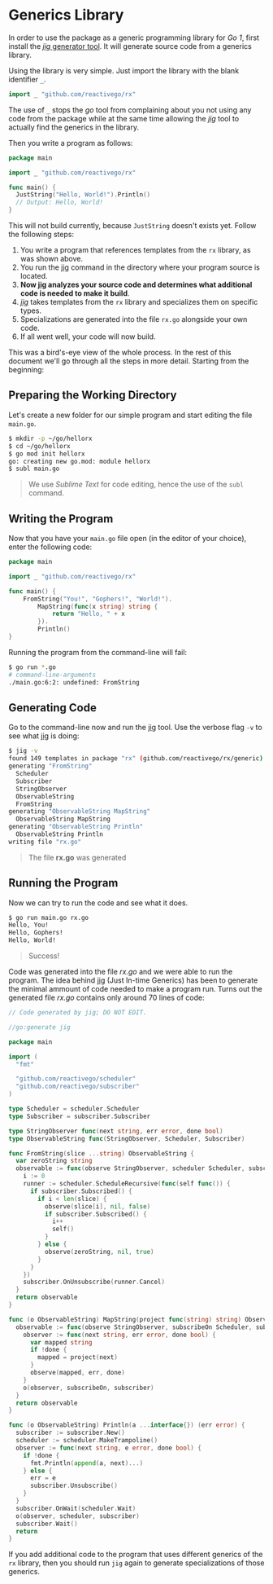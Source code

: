 # Generics Library

In order to use the package as a generic programming library for *Go 1*, first install the [*jig* generator tool](https://github.com/reactivego/jig). It will generate source code from a generics library.

Using the library is very simple. Just import the library with the blank identifier `_`.

```go
import _ "github.com/reactivego/rx"
```
The use of `_` stops the *go* tool from complaining about you not using any code from the package while at the same time allowing the [*jig*](https://github.com/reactivego/jig) tool to actually find the generics in the library.

Then you write a program as follows:

```go	
package main

import _ "github.com/reactivego/rx"

func main() {
  JustString("Hello, World!").Println()
  // Output: Hello, World!
}
```
This will not build currently, because `JustString` doesn't exists yet. Follow the following steps:

1. You write a program that references templates from the `rx` library, as was shown above.
2. You run the [jig](https://github.com/reactivego/jig) command in the directory where your program source is located.
3. **Now [jig](https://github.com/reactivego/jig) analyzes your source code and determines what additional code is needed to make it build**.
4. *[jig](https://github.com/reactivego/jig)* takes templates from the `rx` library and specializes them on specific types.
5. Specializations are generated into the file `rx.go` alongside your own code.
6. If all went well, your code will now build.

This was a bird's-eye view of the whole process. In the rest of this document we'll go through all the steps in more detail. Starting from the beginning:

## Preparing the Working Directory
Let's create a new folder for our simple program and start editing the file `main.go`.

```bash
$ mkdir -p ~/go/hellorx
$ cd ~/go/hellorx
$ go mod init hellorx
go: creating new go.mod: module hellorx
$ subl main.go
```
> We use *Sublime Text* for code editing, hence the use of the `subl` command.

## Writing the Program
Now that you have your `main.go` file open (in the editor of your choice), enter the following code:

```go
package main

import _ "github.com/reactivego/rx"

func main() {
	FromString("You!", "Gophers!", "World!").
		MapString(func(x string) string {
			return "Hello, " + x
		}).
		Println()
}
```
Running the program from the command-line will fail:
```bash
$ go run *.go
# command-line-arguments
./main.go:6:2: undefined: FromString
```

## Generating Code
Go to the command-line now and run the [jig](https://github.com/reactivego/jig) tool.
Use the verbose flag `-v` to see what [jig](https://github.com/reactivego/jig) is doing:
```bash
$ jig -v
found 149 templates in package "rx" (github.com/reactivego/rx/generic)
generating "FromString"
  Scheduler
  Subscriber
  StringObserver
  ObservableString
  FromString
generating "ObservableString MapString"
  ObservableString MapString
generating "ObservableString Println"
  ObservableString Println
writing file "rx.go"
```
> The file **rx.go** was generated

## Running the Program
Now we can try to run the code and see what it does.

```bash
$ go run main.go rx.go
Hello, You!
Hello, Gophers!
Hello, World!
```
> Success! 

Code was generated into the file *rx.go* and we were able to run the program.
The idea behind [jig](https://github.com/reactivego/jig) (Just In-time Generics) has been to generate the minimal ammount of code needed to make a program run.
Turns out the generated file *rx.go* contains only around 70 lines of code:

```go
// Code generated by jig; DO NOT EDIT.

//go:generate jig

package main

import (
  "fmt"

  "github.com/reactivego/scheduler"
  "github.com/reactivego/subscriber"
)

type Scheduler = scheduler.Scheduler
type Subscriber = subscriber.Subscriber

type StringObserver func(next string, err error, done bool)
type ObservableString func(StringObserver, Scheduler, Subscriber)

func FromString(slice ...string) ObservableString {
  var zeroString string
  observable := func(observe StringObserver, scheduler Scheduler, subscriber Subscriber) {
    i := 0
    runner := scheduler.ScheduleRecursive(func(self func()) {
      if subscriber.Subscribed() {
        if i < len(slice) {
          observe(slice[i], nil, false)
          if subscriber.Subscribed() {
            i++
            self()
          }
        } else {
          observe(zeroString, nil, true)
        }
      }
    })
    subscriber.OnUnsubscribe(runner.Cancel)
  }
  return observable
}

func (o ObservableString) MapString(project func(string) string) ObservableString {
  observable := func(observe StringObserver, subscribeOn Scheduler, subscriber Subscriber) {
    observer := func(next string, err error, done bool) {
      var mapped string
      if !done {
        mapped = project(next)
      }
      observe(mapped, err, done)
    }
    o(observer, subscribeOn, subscriber)
  }
  return observable
}

func (o ObservableString) Println(a ...interface{}) (err error) {
  subscriber := subscriber.New()
  scheduler := scheduler.MakeTrampoline()
  observer := func(next string, e error, done bool) {
    if !done {
      fmt.Println(append(a, next)...)
    } else {
      err = e
      subscriber.Unsubscribe()
    }
  }
  subscriber.OnWait(scheduler.Wait)
  o(observer, scheduler, subscriber)
  subscriber.Wait()
  return
}
```
If you add additional code to the program that uses different generics of the `rx` library, then you should run `jig` again to generate specializations of those generics.
